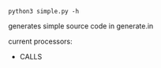 ```
python3 simple.py -h
```

generates simple source code in generate.in

current processors:
* CALLS
